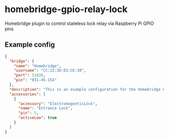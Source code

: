 # homebridge-gpio-relay-lock
Homebridge plugin to control stateless lock relay via Raspberry Pi GPIO pins

## Example config
```json
{
  "bridge": {
    "name": "Homebridge",
    "username": "CC:22:3D:E3:CE:30",
    "port": 51826,
    "pin": "031-45-154"
  },
  "description": "This is an example configuration for the Homebridge GPIO Stateless Switch plugin",
  "accessories": [
    {
      "accessory": "ElectromagneticLock",
      "name": "Entrance Lock",
      "pin": 5,
      "activeLow": true
    }
  ]
}

```